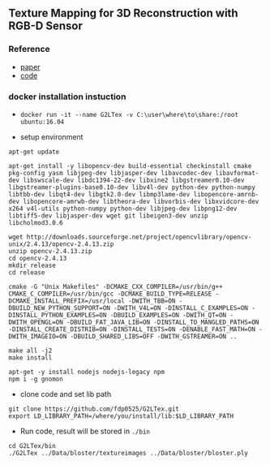 ## Texture Mapping for 3D Reconstruction with RGB-D Sensor

### Reference

- [paper](https://openaccess.thecvf.com/content_cvpr_2018/papers/Fu_Texture_Mapping_for_CVPR_2018_paper.pdf)
- [code](https://github.com/fdp0525/G2LTex)

### docker installation instuction 

- `docker run -it --name G2LTex -v C:\user\where\to\share:/root ubuntu:16.04`
    
- setup environment

```
apt-get update

apt-get install -y libopencv-dev build-essential checkinstall cmake pkg-config yasm libjpeg-dev libjasper-dev libavcodec-dev libavformat-dev libswscale-dev libdc1394-22-dev libxine2 libgstreamer0.10-dev libgstreamer-plugins-base0.10-dev libv4l-dev python-dev python-numpy libtbb-dev libqt4-dev libgtk2.0-dev libmp3lame-dev libopencore-amrnb-dev libopencore-amrwb-dev libtheora-dev libvorbis-dev libxvidcore-dev x264 v4l-utils python-numpy python-dev libjpeg-dev libpng12-dev libtiff5-dev libjasper-dev wget git libeigen3-dev unzip libcholmod3.0.6

wget http://downloads.sourceforge.net/project/opencvlibrary/opencv-unix/2.4.13/opencv-2.4.13.zip
unzip opencv-2.4.13.zip
cd opencv-2.4.13
mkdir release
cd release

cmake -G "Unix Makefiles" -DCMAKE_CXX_COMPILER=/usr/bin/g++ CMAKE_C_COMPILER=/usr/bin/gcc -DCMAKE_BUILD_TYPE=RELEASE -DCMAKE_INSTALL_PREFIX=/usr/local -DWITH_TBB=ON -DBUILD_NEW_PYTHON_SUPPORT=ON -DWITH_V4L=ON -DINSTALL_C_EXAMPLES=ON -DINSTALL_PYTHON_EXAMPLES=ON -DBUILD_EXAMPLES=ON -DWITH_QT=ON -DWITH_OPENGL=ON -DBUILD_FAT_JAVA_LIB=ON -DINSTALL_TO_MANGLED_PATHS=ON -DINSTALL_CREATE_DISTRIB=ON -DINSTALL_TESTS=ON -DENABLE_FAST_MATH=ON -DWITH_IMAGEIO=ON -DBUILD_SHARED_LIBS=OFF -DWITH_GSTREAMER=ON ..

make all -j2
make install

apt-get -y install nodejs nodejs-legacy npm
npm i -g gnomon
```

- clone code and set lib path

```
git clone https://github.com/fdp0525/G2LTex.git
export LD_LIBRARY_PATH=/where/you/install/lib:$LD_LIBRARY_PATH
```

- Run code, result will be stored in `./bin`

```
cd G2LTex/bin
./G2LTex ../Data/bloster/textureimages ../Data/bloster/bloster.ply
```

